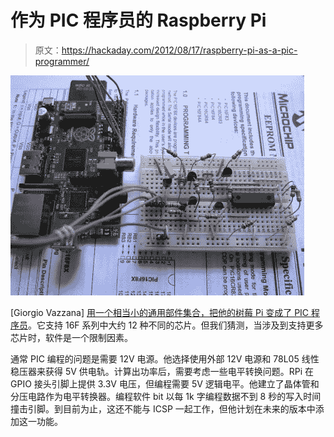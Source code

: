 # 作为 PIC 程序员的 Raspberry Pi

> 原文：<https://hackaday.com/2012/08/17/raspberry-pi-as-a-pic-programmer/>

![](img/a2caa5baa9247dea934f815ff1fde1de.png "rpi-pic-programmer")

[Giorgio Vazzana] [用一个相当小的通用部件集合，把他的树莓 Pi 变成了 PIC 程序员](http://holdenc.altervista.org/rpp/)。它支持 16F 系列中大约 12 种不同的芯片。但我们猜测，当涉及到支持更多芯片时，软件是一个限制因素。

通常 PIC 编程的问题是需要 12V 电源。他选择使用外部 12V 电源和 78L05 线性稳压器来获得 5V 供电轨。计算出功率后，需要考虑一些电平转换问题。RPi 在 GPIO 接头引脚上提供 3.3V 电压，但编程需要 5V 逻辑电平。他建立了晶体管和分压电路作为电平转换器。编程软件 bit 以每 1k 字编程数据不到 8 秒的写入时间撞击引脚。到目前为止，这还不能与 ICSP 一起工作，但他计划在未来的版本中添加这一功能。